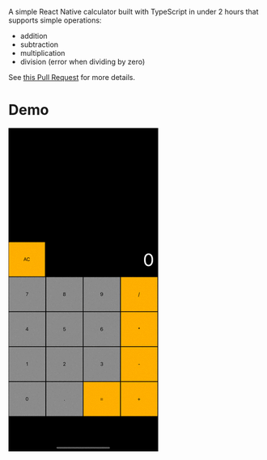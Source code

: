 A simple React Native calculator built with TypeScript in under 2 hours that supports simple operations:

- addition
- subtraction
- multiplication
- division (error when dividing by zero)

See [this Pull Request](https://github.com/grantbartone/RN_Calculator/pull/1) for more details.

# Demo

<img src="./RN-calc-demo.gif" alt="Calculator demo (GIF)">
